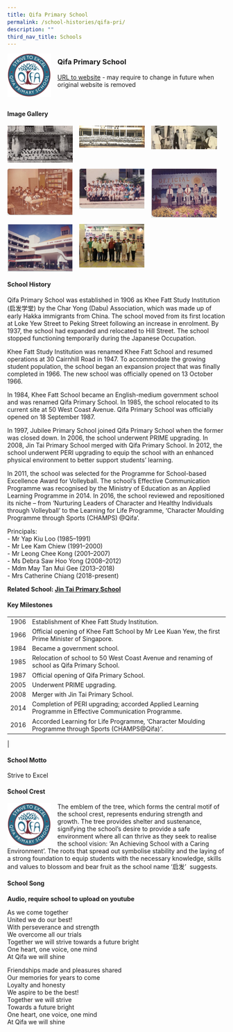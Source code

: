 ```yaml
---
title: Qifa Primary School
permalink: /school-histories/qifa-pri/
description: ""
third_nav_title: Schools
---
```

<img src="/images/qifapri1.png" style="width:20%;margin-right:15px;" align = "left">

### **Qifa Primary School**
[URL to website](https://qifapri.moe.edu.sg/) - may require to change in future when original website is removed

<br clear="left">

#### **Image Gallery**

<p><a href="https://staging.d1yxymztqoj7qn.amplifyapp.com/images/qifapri2.jpg">  
<img src="/images/qifapri2.jpg" style="width:30%;margin-right:15px;" align = "left">
</a></p>

<p><a href="https://staging.d1yxymztqoj7qn.amplifyapp.com/images/qifapri3.jpg">  
<img src="/images/qifapri3.jpg" style="width:30%;margin-right:15px;" align = "left">
</a></p>

<p><a href="https://staging.d1yxymztqoj7qn.amplifyapp.com/images/qifapri4.jpg">  
<img src="/images/qifapri4.jpg" style="width:30%;margin-right:15px;" align = "left">
</a></p>

<br clear="left">

<p><a href="https://staging.d1yxymztqoj7qn.amplifyapp.com/images/qifapri5.jpg">  
<img src="/images/qifapri5.jpg" style="width:30%;margin-right:15px;" align = "left">
</a></p>

<p><a href="https://staging.d1yxymztqoj7qn.amplifyapp.com/images/qifapri6.jpg">  
<img src="/images/qifapri6.jpg" style="width:30%;margin-right:15px;" align = "left">
</a></p>

<p><a href="https://staging.d1yxymztqoj7qn.amplifyapp.com/images/qifapri7.jpg">  
<img src="/images/qifapri7.jpg" style="width:30%;margin-right:15px;" align = "left">
</a></p>

<br clear="left">

<p><a href="https://staging.d1yxymztqoj7qn.amplifyapp.com/images/qifapri8.jpg">  
<img src="/images/qifapri8.jpg" style="width:30%;margin-right:15px;" align = "left">
</a></p>

<p><a href="https://staging.d1yxymztqoj7qn.amplifyapp.com/images/qifapri9.jpg">  
<img src="/images/qifapri9.jpg" style="width:30%;margin-right:15px;" align = "left">
</a></p>

<br clear="left">

#### **School History**
Qifa Primary School was established in 1906 as Khee Fatt Study Institution (启发学堂) by the Char Yong (Dabu) Association, which was made up of early Hakka immigrants from China. The school moved from its first location at Loke Yew Street to Peking Street following an increase in enrolment. By 1937, the school had expanded and relocated to Hill Street. The school stopped functioning temporarily during the Japanese Occupation.

Khee Fatt Study Institution was renamed Khee Fatt School and resumed operations at 30 Cairnhill Road in 1947. To accommodate the growing student population, the school began an expansion project that was finally completed in 1966. The new school was officially opened on 13 October 1966.

In 1984, Khee Fatt School became an English-medium government school and was renamed Qifa Primary School. In 1985, the school relocated to its current site at 50 West Coast Avenue. Qifa Primary School was officially opened on 18 September 1987.

In 1997, Jubilee Primary School joined Qifa Primary School when the former was closed down. In 2006, the school underwent PRIME upgrading. In 2008, Jin Tai Primary School merged with Qifa Primary School. In 2012, the school underwent PERI upgrading to equip the school with an enhanced physical environment to better support students’ learning.

In 2011, the school was selected for the Programme for School-based Excellence Award for Volleyball. The school’s Effective Communication Programme was recognised by the Ministry of Education as an Applied Learning Programme in 2014. In 2016, the school reviewed and repositioned its niche – from ‘Nurturing Leaders of Character and Healthy Individuals through Volleyball’ to the Learning for Life Programme, ‘Character Moulding Programme through Sports (CHAMPS) @Qifa’.

Principals:<br>
\- Mr Yap Kiu Loo (1985–1991)<br>
\- Mr Lee Kam Chiew (1991–2000)<br>
\- Mr Leong Chee Kong (2001–2007)<br>
\- Ms Debra Saw Hoo Yong (2008–2012)<br>
\- Mdm May Tan Mui Gee (2013–2018)<br>
\- Mrs Catherine Chiang (2018-present)

**Related School: [Jin Tai Primary School](https://staging.d1yxymztqoj7qn.amplifyapp.com/school-histories/jin-tai-pri/)**

#### **Key Milestones**

|  |  |
|:---:|---|
| 1906 | Establishment of Khee Fatt Study Institution. |
| 1966 | Official opening of Khee Fatt School by Mr Lee Kuan Yew, the first Prime Minister of Singapore. |
| 1984 | Became a government school. |
| 1985 | Relocation of school to 50 West Coast Avenue and renaming of school as Qifa Primary School. |
| 1987 | Official opening of Qifa Primary School. |
| 2005 | Underwent PRIME upgrading. |
| 2008 | Merger with Jin Tai Primary School. |
| 2014 | Completion of PERI upgrading; accorded Applied Learning Programme in Effective Communication Programme. |
| 2016 | Accorded Learning for Life Programme, ‘Character Moulding Programme through Sports (CHAMPS@Qifa)’. |
|

#### **School Motto**
Strive to Excel

#### **School Crest**
<img src="/images/qifapri1.png" style="width:20%;margin-right:15px;" align = "left">

The emblem of the tree, which forms the central motif of the school crest, represents enduring strength and growth. The tree provides shelter and sustenance, signifying the school’s desire to provide a safe environment where all can thrive as they seek to realise the school vision: ‘An Achieving School with a Caring Environment’. The roots that spread out symbolise stability and the laying of a strong foundation to equip students with the necessary knowledge, skills and values to blossom and bear fruit as the school name ‘启发’  suggests.

#### **School Song**
**Audio, require school to upload on youtube**

As we come together<br>
United we do our best!<br>
With perseverance and strength<br>
We overcome all our trials<br>
Together we will strive towards a future bright<br>
One heart, one voice, one mind<br>
At Qifa we will shine

Friendships made and pleasures shared<br>
Our memories for years to come<br>
Loyalty and honesty<br>
We aspire to be the best!<br>
Together we will strive<br>
Towards a future bright<br>
One heart, one voice, one mind<br>
At Qifa we will shine